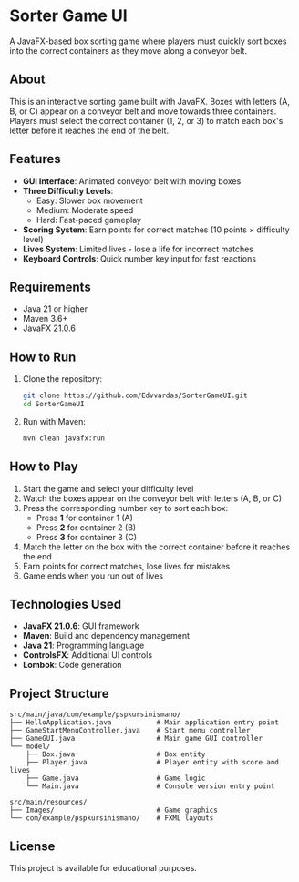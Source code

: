 # Sorter Game UI

A JavaFX-based box sorting game where players must quickly sort boxes into the correct containers as they move along a conveyor belt.

## About

This is an interactive sorting game built with JavaFX. Boxes with letters (A, B, or C) appear on a conveyor belt and move towards three containers. Players must select the correct container (1, 2, or 3) to match each box's letter before it reaches the end of the belt.

## Features

- **GUI Interface**: Animated conveyor belt with moving boxes
- **Three Difficulty Levels**:
  - Easy: Slower box movement
  - Medium: Moderate speed
  - Hard: Fast-paced gameplay
- **Scoring System**: Earn points for correct matches (10 points × difficulty level)
- **Lives System**: Limited lives - lose a life for incorrect matches
- **Keyboard Controls**: Quick number key input for fast reactions

## Requirements

- Java 21 or higher
- Maven 3.6+
- JavaFX 21.0.6

## How to Run

1. Clone the repository:
   ```bash
   git clone https://github.com/Edvvardas/SorterGameUI.git
   cd SorterGameUI
   ```

2. Run with Maven:
   ```bash
   mvn clean javafx:run
   ```

## How to Play

1. Start the game and select your difficulty level
2. Watch the boxes appear on the conveyor belt with letters (A, B, or C)
3. Press the corresponding number key to sort each box:
   - Press **1** for container 1 (A)
   - Press **2** for container 2 (B)
   - Press **3** for container 3 (C)
4. Match the letter on the box with the correct container before it reaches the end
5. Earn points for correct matches, lose lives for mistakes
6. Game ends when you run out of lives

## Technologies Used

- **JavaFX 21.0.6**: GUI framework
- **Maven**: Build and dependency management
- **Java 21**: Programming language
- **ControlsFX**: Additional UI controls
- **Lombok**: Code generation

## Project Structure

```
src/main/java/com/example/pspkursinismano/
├── HelloApplication.java           # Main application entry point
├── GameStartMenuController.java    # Start menu controller
├── GameGUI.java                    # Main game GUI controller
└── model/
    ├── Box.java                    # Box entity
    ├── Player.java                 # Player entity with score and lives
    ├── Game.java                   # Game logic
    └── Main.java                   # Console version entry point

src/main/resources/
├── Images/                         # Game graphics
└── com/example/pspkursinismano/    # FXML layouts
```

## License

This project is available for educational purposes.

